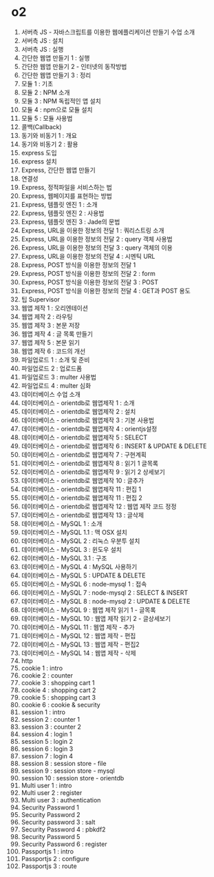 # o2

001. 서버측 JS - 자바스크립트를 이용한 웹에플리케이션 만들기 수업 소개
002. 서버측 JS : 설치
003. 서버측 JS : 실행
004. 간단한 웹앱 만들기 1 : 실행
005. 간단한 웹앱 만들기 2 - 인터넷의 동작방법
006. 간단한 웹앱 만들기 3 : 정리
007. 모듈 1 : 기초
008. 모듈 2 : NPM 소개
009. 모듈 3 : NPM 독립적인 앱 설치
010. 모듈 4 : npm으로 모듈 설치
011. 모듈 5 : 모듈 사용법
012. 콜백(Callback)
013. 동기와 비동기 1 : 개요
014. 동기와 비동기 2 : 활용
015. express 도입
016. express 설치
017. Express, 간단한 웹앱 만들기
018. 연결성
019. Express, 정적파일을 서비스하는 법
020. Express, 웹페이지를 표현하는 방법
021. Express, 템플릿 엔진 1 : 소개
022. Express, 템플릿 엔진 2 : 사용법
023. Express, 템플릿 엔진 3 : Jade의 문법
024. Express, URL을 이용한 정보의 전달 1 : 쿼리스트링 소개
025. Express, URL을 이용한 정보의 전달 2 : query 객체 사용법
026. Express, URL을 이용한 정보의 전달 3 : query 객체의 이용
027. Express, URL을 이용한 정보의 전달 4 : 시멘틱 URL
028. Express, POST 방식을 이용한 정보의 전달 1
029. Express, POST 방식을 이용한 정보의 전달 2 : form
030. Express, POST 방식을 이용한 정보의 전달 3 : POST
031. Express, POST 방식을 이용한 정보의 전달 4 : GET과 POST 용도
032. 팁 Supervisor
033. 웹앱 제작 1 : 오리엔테이션
034. 웹앱 제작 2 : 라우팅
035. 웹앱 제작 3 : 본문 저장
036. 웹앱 제작 4 : 글 목록 만들기
037. 웹앱 제작 5 : 본문 읽기
038. 웹앱 제작 6 : 코드의 개선
039. 파일업로드 1 : 소개 및 준비
040. 파일업로드 2 : 업로드폼
041. 파일업로드 3 : multer 사용법
042. 파일업로드 4 : multer 심화
043. 데이터베이스 수업 소개
044. 데이터베이스 - orientdb로 웹앱제작 1 : 소개
045. 데이터베이스 - orientdb로 웹앱제작 2 : 설치
046. 데이터베이스 - orientdb로 웹앱제작 3 : 기본 사용법
047. 데이터베이스 - orientdb로 웹앱제작 4 : orientjs설정
048. 데이터베이스 - orientdb로 웹앱제작 5 : SELECT
049. 데이터베이스 - orientdb로 웹앱제작 6 : INSERT & UPDATE & DELETE
050. 데이터베이스 - orientdb로 웹앱제작 7 : 구현계획
051. 데이터베이스 - orientdb로 웹앱제작 8 : 읽기 1 글목록
052. 데이터베이스 - orientdb로 웹앱제작 9 : 읽기 2 상세보기
053. 데이터베이스 - orientdb로 웹앱제작 10 : 글추가
054. 데이터베이스 - orientdb로 웹앱제작 11 : 편집 1
055. 데이터베이스 - orientdb로 웹앱제작 11 : 편집 2
056. 데이터베이스 - orientdb로 웹앱제작 12 : 웹앱 제작 코드 정정
057. 데이터베이스 - orientdb로 웹앱제작 13 : 글삭제
058. 데이터베이스 - MySQL 1 : 소개
059. 데이터베이스 - MySQL 1.1 : 맥 OSX 설치
060. 데이터베이스 - MySQL 2 : 리눅스 우분투 설치
061. 데이터베이스 - MySQL 3 : 윈도우 설치
062. 데이터베이스 - MySQL 3.1 : 구조
063. 데이터베이스 - MySQL 4 : MySQL 사용하기
064. 데이터베이스 - MySQL 5 : UPDATE & DELETE
065. 데이터베이스 - MySQL 6 : node-mysql 1 : 접속
066. 데이터베이스 - MySQL 7 : node-mysql 2 : SELECT & INSERT
067. 데이터베이스 - MySQL 8 : node-mysql 2 : UPDATE & DELETE
068. 데이터베이스 - MySQL 9 : 웹앱 제작 읽기 1 - 글목록
069. 데이터베이스 - MySQL 10 : 웹앱 제작 읽기 2 - 글상세보기
070. 데이터베이스 - MySQL 11 : 웹앱 제작 - 추가
071. 데이터베이스 - MySQL 12 : 웹앱 제작 - 편집
072. 데이터베이스 - MySQL 13 : 웹앱 제작 - 편집2
073. 데이터베이스 - MySQL 14 : 웹앱 제작 - 삭제
074. http
075. cookie 1 : intro
076. cookie 2 : counter
077. cookie 3 : shopping cart 1
078. cookie 4 : shopping cart 2
079. cookie 5 : shopping cart 3
080. cookie 6 : cookie & security
081. session 1 : intro
082. session 2 : counter 1
083. session 3 : counter 2
084. session 4 : login 1
085. session 5 : login 2
086. session 6 : login 3
087. session 7 : login 4
088. session 8 : session store - file
089. session 9 : session store - mysql
090. session 10 : session store - orientdb
091. Multi user 1 : intro
092. Multi user 2 : register
093. Multi user 3 : authentication
094. Security Password 1
095. Security Password 2
096. Security password 3 : salt
097. Security Password 4 : pbkdf2
098. Security Password 5
099. Security Password 6 : register
100. Passportjs 1 : intro
101. Passportjs 2 : configure
102. Passportjs 3 : route
